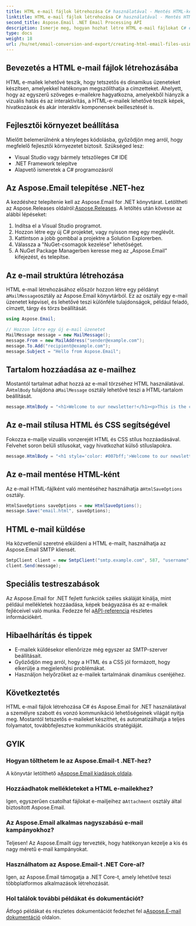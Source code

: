 ```yaml
---
title: HTML e-mail fájlok létrehozása C# használatával - Mentés HTML-ként
linktitle: HTML e-mail fájlok létrehozása C# használatával - Mentés HTML-ként
second_title: Aspose.Email .NET Email Processing API
description: Ismerje meg, hogyan hozhat létre HTML e-mail fájlokat C# és Aspose.Email for .NET használatával. Lépésről lépésre útmutató forráskóddal a zökkenőmentes e-mailek testreszabásához.
type: docs
weight: 18
url: /hu/net/email-conversion-and-export/creating-html-email-files-using-csharp-save-as-html/
---
```


## Bevezetés a HTML e-mail fájlok létrehozásába

HTML e-mailek lehetővé teszik, hogy tetszetős és dinamikus üzeneteket készítsen, amelyekkel hatékonyan megszólíthatja a címzetteket. Ahelyett, hogy az egyszerű szöveges e-mailekre hagyatkozna, amelyekből hiányzik a vizuális hatás és az interaktivitás, a HTML-e-mailek lehetővé teszik képek, hivatkozások és akár interaktív komponensek beillesztését is.

## Fejlesztői környezet beállítása

Mielőtt belemerülnénk a tényleges kódolásba, győződjön meg arról, hogy megfelelő fejlesztői környezetet biztosít. Szükséged lesz:

- Visual Studio vagy bármely tetszőleges C# IDE
- .NET Framework telepítve
- Alapvető ismeretek a C# programozásról

## Az Aspose.Email telepítése .NET-hez

 A kezdéshez telepítenie kell az Aspose.Email for .NET könyvtárat. Letöltheti az Aspose.Releases oldalról:[Aspose.Releases](https://releases.aspose.com/email/net/). A letöltés után kövesse az alábbi lépéseket:

1. Indítsa el a Visual Studio programot.
2. Hozzon létre egy új C# projektet, vagy nyisson meg egy meglévőt.
3. Kattintson a jobb gombbal a projektre a Solution Explorerben.
4. Válassza a "NuGet-csomagok kezelése" lehetőséget.
5. A NuGet Package Managerben keresse meg az „Aspose.Email” kifejezést, és telepítse.

## Az e-mail struktúra létrehozása

 HTML e-mail létrehozásához először hozzon létre egy példányt a`MailMessage`osztály az Aspose.Email könyvtárból. Ez az osztály egy e-mail üzenetet képvisel, és lehetővé teszi különféle tulajdonságok, például feladó, címzett, tárgy és törzs beállítását.

```csharp
using Aspose.Email;

// Hozzon létre egy új e-mail üzenetet
MailMessage message = new MailMessage();
message.From = new MailAddress("sender@example.com");
message.To.Add("recipient@example.com");
message.Subject = "Hello from Aspose.Email";
```

## Tartalom hozzáadása az e-mailhez

 Mostantól tartalmat adhat hozzá az e-mail törzséhez HTML használatával. A`HtmlBody` tulajdona a`MailMessage` osztály lehetővé teszi a HTML-tartalom beállítását.

```csharp
message.HtmlBody = "<h1>Welcome to our newsletter!</h1><p>This is the content of our email.</p>";
```

## Az e-mail stílusa HTML és CSS segítségével

Fokozza e-mailje vizuális vonzerejét HTML és CSS stílus hozzáadásával. Felvehet soron belüli stílusokat, vagy hivatkozhat külső stíluslapokra.

```csharp
message.HtmlBody = "<h1 style='color: #007bff;'>Welcome to our newsletter!</h1><p style='font-size: 16px;'>This is the content of our email.</p>";
```

## Az e-mail mentése HTML-ként

 Az e-mail HTML-fájlként való mentéséhez használhatja a`HtmlSaveOptions` osztály.

```csharp
HtmlSaveOptions saveOptions = new HtmlSaveOptions();
message.Save("email.html", saveOptions);
```

## HTML e-mail küldése

Ha közvetlenül szeretné elküldeni a HTML e-mailt, használhatja az Aspose.Email SMTP kliensét.

```csharp
SmtpClient client = new SmtpClient("smtp.example.com", 587, "username", "password");
client.Send(message);
```

## Speciális testreszabások

 Az Aspose.Email for .NET fejlett funkciók széles skáláját kínálja, mint például mellékletek hozzáadása, képek beágyazása és az e-mailek fejléceivel való munka. Fedezze fel a[API-referencia](https://reference.aspose.com/email/net) részletes információkért.

## Hibaelhárítás és tippek

- E-mailek küldésekor ellenőrizze még egyszer az SMTP-szerver beállításait.
- Győződjön meg arról, hogy a HTML és a CSS jól formázott, hogy elkerülje a megjelenítési problémákat.
- Használjon helyőrzőket az e-mailek tartalmának dinamikus cseréjéhez.

## Következtetés

HTML e-mail fájlok létrehozása C# és Aspose.Email for .NET használatával a személyre szabott és vonzó kommunikáció lehetőségeinek világát nyitja meg. Mostantól tetszetős e-maileket készíthet, és automatizálhatja a teljes folyamatot, továbbfejlesztve kommunikációs stratégiáját.

## GYIK

### Hogyan tölthetem le az Aspose.Email-t .NET-hez?

 A könyvtár letölthető a[Aspose.Email kiadások oldala](https://releases.aspose.com/email/net).

### Hozzáadhatok mellékleteket a HTML e-mailekhez?

 Igen, egyszerűen csatolhat fájlokat e-mailjeihez a`Attachment` osztály által biztosított Aspose.Email.

### Az Aspose.Email alkalmas nagyszabású e-mail kampányokhoz?

Teljesen! Az Aspose.Emailt úgy tervezték, hogy hatékonyan kezelje a kis és nagy méretű e-mail kampányokat.

### Használhatom az Aspose.Email-t .NET Core-al?

Igen, az Aspose.Email támogatja a .NET Core-t, amely lehetővé teszi többplatformos alkalmazások létrehozását.

### Hol találok további példákat és dokumentációt?

 Átfogó példákat és részletes dokumentációt fedezhet fel a[Aspose.E-mail dokumentáció](https://reference.aspose.com/email/net) oldalon.